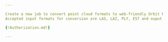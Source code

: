 ```yaml
---

Create a new job to convert point cloud formats to web-friendly Orbit Point Cloud or Cesium 3D Point Cloud. The POST request body MUST include type, name, inputs and outputs.
Accepted input formats for conversion are LAS, LAZ, PLY, E57 and ouput formats are OPC and PNTS.

{!Authorization.md!}

---
```

